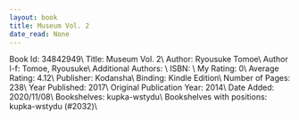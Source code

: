 ```yaml
---
layout: book
title: Museum Vol. 2
date_read: None
---
```


Book Id: 34842949\ 
Title: Museum Vol. 2\ 
Author: Ryousuke Tomoe\ 
Author l-f: Tomoe, Ryousuke\ 
Additional Authors: \ 
ISBN: \ 
My Rating: 0\ 
Average Rating: 4.12\ 
Publisher: Kodansha\ 
Binding: Kindle Edition\ 
Number of Pages: 238\ 
Year Published: 2017\ 
Original Publication Year: 2014\ 
Date Added: 2020/11/08\ 
Bookshelves: kupka-wstydu\ 
Bookshelves with positions: kupka-wstydu (#2032)\ 

